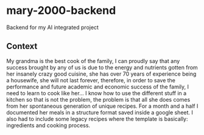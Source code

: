 # mary-2000-backend
Backend for my AI integrated project

## Context
My grandma is the best cook of the family, I can proudly say that any success brought by any of us is due to the energy and nutrients gotten from her insanely crazy good cuisine, she has over 70 years of experience being a housewife, she will not last forever, therefore, in order to save the performance and future academic and economic success of the family, I need to learn to cook like her... I know how to use the different stuff in a kitchen so that is not the problem, the problem is that all she does comes from her spontaneous generation of unique recipes. For a month and a half I documented her meals in a structure format saved inside a google sheet. I also had to include some legacy recipes where the template is basically: ingredients and cooking process.

